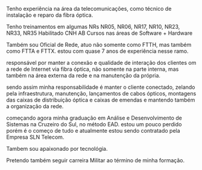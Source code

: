 
Tenho experiência na área da telecomunicações, como técnico de instalação e reparo da fibra óptica.

Tenho treinamentos em algumas NRs
NR05, NR06, NR17, NR10, NR23, NR33, NR35
Habilitado CNH AB
Cursos nas áreas de Software + Hardware

Também sou Oficial de Rede, atuo
não somente como FTTH, mas também como FTTA  e FTTX. estou com quase 7 anos de experiência nesse ramo. 

responsável por manter a conexão e qualidade de interação dos clientes om a rede de Internet via fibra óptica, não somente na parte interna, mas também na área externa da rede e na manutenção da própria.

sendo assim minha responsabilidade é manter o cliente conectado, zelando pela infraestrutura, manutenção, lançamentos de cabos ópticos, montagens das caixas de distribuição óptica e caixas de emendas e mantendo também a organização da rede.

começando agora minha graduação em Análise e Desenvolvimento de Sistemas na Cruzeiro do Sul, no método EAD. estou um pouco perdido porém é o começo de tudo e atualmente estou sendo contratado pela Empresa SLN Telecom. 

Tambem sou apaixonado por tecnológia.

Pretendo também seguir carreira Militar ao término de minha formação. 